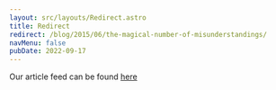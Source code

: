 ```yaml
---
layout: src/layouts/Redirect.astro
title: Redirect
redirect: /blog/2015/06/the-magical-number-of-misunderstandings/
navMenu: false
pubDate: 2022-09-17
---
```

<div>
Our article feed can be found <a href="/blog/2015/06/the-magical-number-of-misunderstandings/">here</a>
</div>
